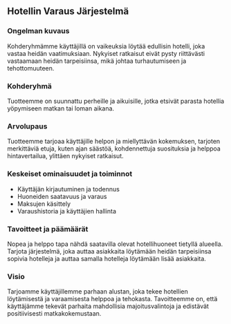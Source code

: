 <h2>Hotellin Varaus Järjestelmä</h2>

<h3>Ongelman kuvaus</h3>
Kohderyhmämme käyttäjillä on vaikeuksia löytää edullisin hotelli, joka vastaa heidän vaatimuksiaan. Nykyiset ratkaisut eivät pysty riittävästi vastaamaan heidän tarpeisiinsa, mikä johtaa turhautumiseen ja tehottomuuteen.
<h3>Kohderyhmä</h3>
Tuotteemme on suunnattu perheille ja aikuisille, jotka etsivät parasta hotellia yöpymiseen matkan tai loman aikana.
<h3>Arvolupaus</h3>
Tuotteemme tarjoaa käyttäjille helpon ja miellyttävän kokemuksen, tarjoten merkittäviä etuja, kuten ajan säästöä, kohdennettuja suosituksia ja helppoa hintavertailua, ylittäen nykyiset ratkaisut.
<h3>Keskeiset ominaisuudet ja toiminnot</h3>
<ul>
  <li>Käyttäjän kirjautuminen ja todennus</li>
  <li>Huoneiden saatavuus ja varaus</li>
  <li>Maksujen käsittely</li>
  <li>Varaushistoria ja käyttäjien hallinta</li>
</ul>
<h3>Tavoitteet ja päämäärät</h3>
Nopea ja helppo tapa nähdä saatavilla olevat hotellihuoneet tietyllä alueella.
Tarjota järjestelmä, joka auttaa asiakkaita löytämään heidän tarpeisiinsa sopivia hotelleja ja auttaa samalla hotelleja löytämään lisää asiakkaita.
<h3>Visio</h3>
Tarjoamme käyttäjillemme parhaan alustan, joka tekee hotellien löytämisestä ja varaamisesta helppoa ja tehokasta. Tavoitteemme on, että käyttäjämme tekevät parhaita mahdollisia majoitusvalintoja ja edistävät positiivisesti matkakokemustaan.
